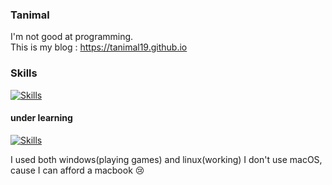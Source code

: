 ### Tanimal
I'm not good at programming.  
This is my blog : <https://tanimal19.github.io>  

### Skills
[![Skills](https://skillicons.dev/icons?i=c,py,html,css,js,electron&theme=light)](https://skillicons.dev)

#### under learning
[![Skills](https://skillicons.dev/icons?i=cpp,unity,docker,react,nextjs,mysql,pytorch,tensorflow&theme=light)](https://skillicons.dev)

I used both windows(playing games) and linux(working)
I don't use macOS, cause I can afford a macbook 😢


<!---
Tanimal19/Tanimal19 is a ✨ special ✨ repository because its `README.md` (this file) appears on your GitHub profile.
You can click the Preview link to take a look at your changes.
--->
